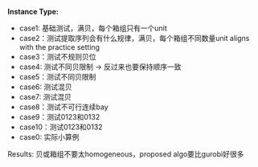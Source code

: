 
**Instance Type:**
- case1: 基础测试，满贝，每个箱组只有一个unit
- case2：测试提取序列会有什么规律，满贝，每个箱组不同数量unit
    aligns with the practice setting
- case3：测试不规则贝位
- case4: 测试不同贝限制 -> 反过来也要保持顺序一致
- case5：测试不同贝限制
- case6: 测试混贝
- case7: 测试混贝
- case8：测试不可行连续bay
- case9：测试0123和0132
- case10：测试0123和0132
- case0: 实际小算例



Results:
贝或箱组不要太homogeneous，proposed algo要比gurobi好很多